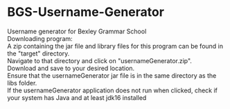 # BGS-Username-Generator
Username generator for Bexley Grammar School<br />
Downloading program:<br />
A zip containing the jar file and library files for this program can be found in the "target" directory.<br />
Navigate to that directory and click on "usernameGenerator.zip".<br />
Download and save to your desired location.<br />
Ensure that the usernameGenerator jar file is in the same directory as the libs folder.<br />
If the usernameGenerator application does not run when clicked, check if your system has Java and at least jdk16 installed<br />
